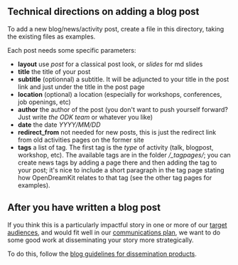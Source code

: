 Technical directions on adding a blog post
------------------------------------------

To add a new blog/news/activity post, create a file in this directory, taking
the existing files as examples.

Each post needs some specific parameters:

 * **layout** use *post* for a classical post look, or *slides* for md slides 
 * **title** the title of your post
 * **subtitle** (optionnal) a subtitle. It will be adjuncted to your title in the post link and just under the title in the post page
 * **location** (optional) a location (especially for workshops, conferences, job openings, etc)
 * **author** the author of the post (you don't want to push yourself forward? Just write *the ODK team* or whatever you like)
 * **date** the date *YYYY/MM/DD*
 * **redirect_from** not needed for new posts, this is just the redirect link from old activities pages on the former site
 * **tags** a list of tag. The first tag is the *type* of activity (talk, blogpost, workshop, etc). The available tags are in the folder */_tagpages/*; you can create news tags by adding a page there and then adding the tag to your post; it's nice to include a short paragraph in the tag page stating how OpenDreamKit relates to that tag (see the other tag pages for examples).

After you have written a blog post
----------------------------------

If you think this is a particularly impactful story in one or more of our [target audiences](https://github.com/OpenDreamKit/OpenDreamKit/issues/231), and would fit well in our [communications plan](https://github.com/OpenDreamKit/OpenDreamKit/issues/236), we want to do some good work at disseminating your story more strategically. 

To do this, follow the [blog guidelines for dissemination products](https://github.com/OpenDreamKit/OpenDreamKit/issues/235).

